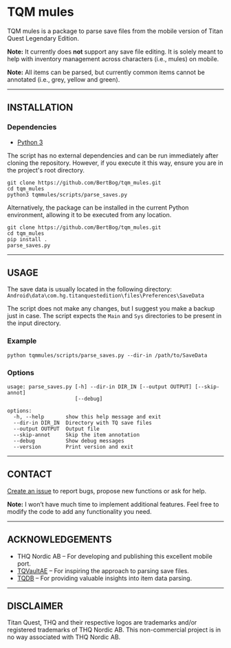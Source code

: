 # TQM mules
TQM mules is a package to parse save files from the mobile version of Titan Quest Legendary Edition. 

**Note:** It currently does **not** support any save file editing. It is solely meant to help with inventory management
across characters (i.e., mules) on mobile. 

**Note:** All items can be parsed, but currently common items cannot be annotated (i.e., grey, yellow and green).

----

## INSTALLATION

### Dependencies 

- [Python 3](https://www.python.org/downloads/)


The script has no external dependencies and can be run immediately after cloning the repository. However, if you execute 
it this way, ensure you are in the project's root directory.

```
git clone https://github.com/BertBog/tqm_mules.git
cd tqm_mules
python3 tqmmules/scripts/parse_saves.py
```

Alternatively, the package can be installed in the current Python environment, allowing it to be executed from any 
location.

```
git clone https://github.com/BertBog/tqm_mules.git
cd tqm_mules
pip install .
parse_saves.py
```

-----

## USAGE

The save data is usually located in the following directory:
`Android\data\com.hg.titanquestedition\files\Preferences\SaveData`

The script does not make any changes, but I suggest you make a backup just in case.
The script expects the `Main` and `Sys` directories to be present in the input directory.

### Example

```
python tqmmules/scripts/parse_saves.py --dir-in /path/to/SaveData
```

### Options

```
usage: parse_saves.py [-h] --dir-in DIR_IN [--output OUTPUT] [--skip-annot]
                      [--debug]

options:
  -h, --help       show this help message and exit
  --dir-in DIR_IN  Directory with TQ save files
  --output OUTPUT  Output file
  --skip-annot     Skip the item annotation
  --debug          Show debug messages
  --version        Print version and exit
```

-----

## CONTACT

[Create an issue](https://github.com/BioinformaticsPlatformWIV-ISP/PACU/issues) to report bugs, propose new functions or ask for help.

**Note:** I won’t have much time to implement additional features. Feel free to modify the code to add any functionality
you need.  

-----

## ACKNOWLEDGEMENTS

- THQ Nordic AB – For developing and publishing this excellent mobile port.
- [TQVaultAE](https://github.com/EtienneLamoureux/TQVaultAE) – For inspiring the approach to parsing save files.
- [TQDB](https://github.com/fonsleenaars/tqdb) – For providing valuable insights into item data parsing.

-----

## DISCLAIMER

Titan Quest, THQ and their respective logos are trademarks and/or registered trademarks of THQ Nordic AB. This 
non-commercial project is in no way associated with THQ Nordic AB.
